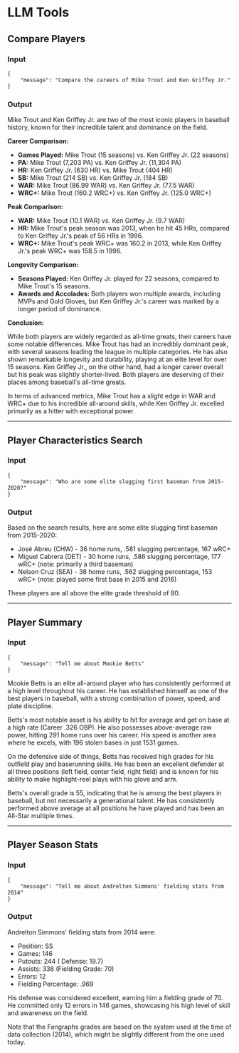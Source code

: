 # LLM Tools

## Compare Players

### Input
```
{
    "message": "Compare the careers of Mike Trout and Ken Griffey Jr."
}
```

### Output
Mike Trout and Ken Griffey Jr. are two of the most iconic players in baseball history, known for their incredible talent and dominance on the field.

**Career Comparison:**

*   **Games Played:** Mike Trout (15 seasons) vs. Ken Griffey Jr. (22 seasons)
*   **PA:** Mike Trout (7,203 PA) vs. Ken Griffey Jr. (11,304 PA)
*   **HR:** Ken Griffey Jr. (630 HR) vs. Mike Trout (404 HR)
*   **SB:** Mike Trout (214 SB) vs. Ken Griffey Jr. (184 SB)
*   **WAR:** Mike Trout (86.99 WAR) vs. Ken Griffey Jr. (77.5 WAR)
*   **WRC+:** Mike Trout (160.2 WRC+) vs. Ken Griffey Jr. (125.0 WRC+)

**Peak Comparison:**

*   **WAR:** Mike Trout (10.1 WAR) vs. Ken Griffey Jr. (9.7 WAR)
*   **HR:** Mike Trout's peak season was 2013, when he hit 45 HRs, compared to Ken Griffey Jr.'s peak of 56 HRs in 1996.
*   **WRC+:** Mike Trout's peak WRC+ was 160.2 in 2013, while Ken Griffey Jr.'s peak WRC+ was 158.5 in 1996.

**Longevity Comparison:**

*   **Seasons Played:** Ken Griffey Jr. played for 22 seasons, compared to Mike Trout's 15 seasons.
*   **Awards and Accolades:** Both players won multiple awards, including MVPs and Gold Gloves, but Ken Griffey Jr.'s career was marked by a longer period of dominance.

**Conclusion:**

While both players are widely regarded as all-time greats, their careers have some notable differences. Mike Trout has had an incredibly dominant peak, with several seasons leading the league in multiple categories. He has also shown remarkable longevity and durability, playing at an elite level for over 15 seasons. Ken Griffey Jr., on the other hand, had a longer career overall but his peak was slightly shorter-lived. Both players are deserving of their places among baseball's all-time greats.

In terms of advanced metrics, Mike Trout has a slight edge in WAR and WRC+ due to his incredible all-around skills, while Ken Griffey Jr. excelled primarily as a hitter with exceptional power.

--------------------------------------------------------------------------------------------------------

## Player Characteristics Search

### Input
```
{
    "message": "Who are some elite slugging first baseman from 2015-2020?"
}
```

### Output
Based on the search results, here are some elite slugging first baseman from 2015-2020:

* José Abreu (CHW) - 36 home runs, .581 slugging percentage, 167 wRC+
* Miguel Cabrera (DET) - 30 home runs, .586 slugging percentage, 177 wRC+ (note: primarily a third baseman)
* Nelson Cruz (SEA) - 38 home runs, .562 slugging percentage, 153 wRC+ (note: played some first base in 2015 and 2016)

These players are all above the elite grade threshold of 80.

--------------------------------------------------------------------------------------------------------

## Player Summary

### Input
```
{
    "message": "Tell me about Mookie Betts"
}
```

Mookie Betts is an elite all-around player who has consistently performed at a high level throughout his career. He has established himself as one of the best players in baseball, with a strong combination of power, speed, and plate discipline.

Betts's most notable asset is his ability to hit for average and get on base at a high rate (Career .326 OBP). He also possesses above-average raw power, hitting 291 home runs over his career. His speed is another area where he excels, with 196 stolen bases in just 1531 games.

On the defensive side of things, Betts has received high grades for his outfield play and baserunning skills. He has been an excellent defender at all three positions (left field, center field, right field) and is known for his ability to make highlight-reel plays with his glove and arm.

Betts's overall grade is 55, indicating that he is among the best players in baseball, but not necessarily a generational talent. He has consistently performed above average at all positions he have played and has been an All-Star multiple times.

--------------------------------------------------------------------------------------------------------

## Player Season Stats

### Input
```
{
    "message": "Tell me about Andrelton Simmons' fielding stats from 2014"
}
```

### Output
Andrelton Simmons' fielding stats from 2014 were:

* Position: SS
* Games: 146
* Putouts: 244 ( Defense: 19.7)
* Assists: 338 (Fielding Grade: 70)
* Errors: 12
* Fielding Percentage: .969

His defense was considered excellent, earning him a fielding grade of 70. He committed only 12 errors in 146 games, showcasing his high level of skill and awareness on the field.

Note that the Fangraphs grades are based on the system used at the time of data collection (2014), which might be slightly different from the one used today.
